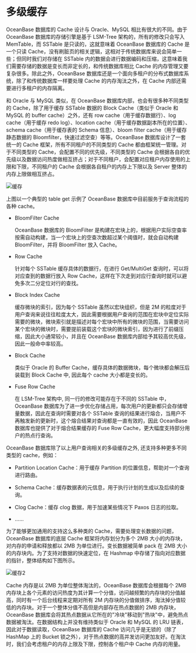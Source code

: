 # 多级缓存

OceanBase 数据库的 Cache 设计与 Oracle、MySQL 相比有很大的不同。由于 OceanBase 数据库的存储引擎是基于 LSM-Tree 架构的，所有的修改只会写入 MemTable，而 SSTable 是只读的，这就意味着 OceanBase 数据库的 Cache 是一个只读 Cache，没有刷脏页的相关逻辑，这相对于传统数据库来说会简单一些；但同时我们对存储在 SSTable 内的数据会进行数据编码和压缩，这意味着我们需要存储的数据是变长而非定长的，和传统数据库相比 Cache 的内存管理又要复杂很多。除此之外，OceanBase 数据库还是一个面向多租户的分布式数据库系统，除了和传统数据库一样要处理 Cache 的内存淘汰之外，在 Cache 内部还需要进行多租户的内存隔离。

和 Oracle 与 MySQL 类似，在 OceanBase 数据库内部，也会有很多种不同类型的 Cache，除了用于缓存 SSTable 数据的 Block Cache（类似于 Oracle 和 MySQL 的 buffer cache）之外，还有 row cache（用于缓存数据行）、log cache（用于缓存 redo log）、location cache（用于缓存数据副本所在的位置）、schema cache（用于缓存表的 Schema 信息）、bloom filter cache（用于缓存静态数据的 Bloomfilter，快速过滤空查）等等。OceanBase 数据库设计了一套统一的 Cache 框架，所有不同租户的不同类型的 Cache 都由框架统一管理。对于不同类型的 Cache，会配置不同的优先级，不同类型的 Cache 会根据各自的优先级以及数据访问热度做相互挤占；对于不同租户，会配置对应租户内存使用的上限和下限，不同租户的 Cache 会根据各自租户的内存上下限以及 Server 整体的内存上限做相互挤占。

![缓存](https://help-static-aliyun-doc.aliyuncs.com/assets/img/zh-CN/3173623461/p351813.jpg)

上图以一个典型的 table get 示例了 OceanBase 数据库中目前服务于查询流程的各种 cache。

* BloomFilter Cache

  OceanBase 数据库的 BloomFilter 是构建在宏块上的，根据用户实际空查率按需自动构建，当一个宏块上的空查次数超过某个阈值时，就会自动构建 BloomFilter，并将 BloomFilter 放入 Cache。
  
* Row Cache

  针对每个 SSTable 缓存具体的数据行，在进行 Get/MultiGet 查询时，可以将对应查到的数据行放入 Row Cache，这样在下次走到对应行查询时就可以避免多次二分定位对行的查找。
  
* Block Index Cache

  缓存微块的索引，因为每个 SSTable 虽然以宏块组织，但是 2M 的粒度对于用户查询来说往往粒度太大，因此需要根据用户查询的范围在宏块中定位实际需要的微块，微块索引就是描述对每个宏块中所有的微块的范围，当需要访问某个宏块的微块时，需要提前装载这个宏块的微块索引，因为进行了前缀压缩，因此大小通常较小，并且在 OceanBase 数据库内部给予其较高优先级，因此一般命中率较高。
  
* Block Cache

  类似于 Oracle 的 Buffer Cache，缓存具体的数据微块，每个微块都会解压后装载到 Block Cache 中, 因此每个 cache 大小都是变长的。
  
* Fuse Row Cache

  在 LSM-Tree 架构中, 同一行的修改可能存在于不同的 SSTable 中，OceanBase 数据库为了进一步优化存储占用，每次用户的更新都只会存储增量数据，因此在查询时需要对各个 SSTable 查询的结果进行熔合，当用户不再触发新的更新时，这个熔合结果对查询都是一直有效的，因此 OceanBase 数据库也提供了对于熔合结果缓存的 Fuse Row Cache，更大幅度支持部分用户的热点行查询。
  
OceanBase 数据库除了以上用户查询相关的多级缓存之外, 还支持多种更多不同类型的 cache，例如：

* Partition Location Cache：用于缓存 Partition 的位置信息，帮助对一个查询进行路由。

* Schema Cache：缓存数据表的元信息，用于执行计划的生成以及后续的查询。

* Clog Cache：缓存 clog 数据，用于加速某些情况下 Paxos 日志的拉取。

* ......

为了能够更加通用的支持这么多种类的 Cache，需要处理变长数据的问题，OceanBase 数据库的底层 Cache 框架将内存划分为多个 2MB 大小的内存块，对内存的申请和释放都以 2MB 为单位进行。变长数据被简单 pack 在 2MB 大小的内存块内。为了支持对数据的快速定位，在 Hashmap 中存储了指向对应数据的指针，整体结构如下图所示。

![缓存2](https://help-static-aliyun-doc.aliyuncs.com/assets/img/zh-CN/3173623461/p351824.jpg)

Cache 内存是以 2MB 为单位整体淘汰的，OceanBase 数据库会根据每个 2MB 内存块上各个元素的访问热度为其计算一个分值，访问越频繁的内存块的分值越高，同时有一个后台线程来定期对所有 2M 内存块的分值做排序，淘汰掉分值较低的内存块。对于一个整体分值不高但是内部存在热点数据的 2MB 内存块，OceanBase 数据库会将其热点数据从它所在的"冷块"移动到"热块"中，避免热点数据被淘汰。在数据结构上并没有维持类似于 Oracle 和 MySQL 的 LRU 链表，因此对于数据读取，OceanBase 数据库的 Cache 访问几乎是无锁的（除了 HashMap 上的 Bucket 锁之外），对于热点数据的高并发访问更加友好。在淘汰时，我们会考虑租户的内存上限及下限，控制各个租户中 Cache 内存的用量。
